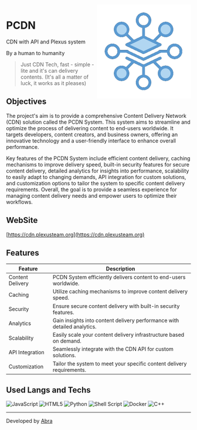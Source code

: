 <img width="256px" align="right" src="icon.png" alt="TOML logo">

# PCDN

CDN with API and Plexus system

By a human to humanity

> Just CDN Tech, fast - simple - lite and it's can delivery contents. (It's all a matter of luck, it works as it pleases)

## Objectives

The project's aim is to provide a comprehensive Content Delivery Network (CDN) solution called the PCDN System. This system aims to streamline and optimize the process of delivering content to end-users worldwide. It targets developers, content creators, and business owners, offering an innovative technology and a user-friendly interface to enhance overall performance.

Key features of the PCDN System include efficient content delivery, caching mechanisms to improve delivery speed, built-in security features for secure content delivery, detailed analytics for insights into performance, scalability to easily adapt to changing demands, API integration for custom solutions, and customization options to tailor the system to specific content delivery requirements. Overall, the goal is to provide a seamless experience for managing content delivery needs and empower users to optimize their workflows.

## WebSite
[https://cdn.plexusteam.org](https://cdn.plexusteam.org)

## Features

| Feature           | Description                                                |
|-------------------|------------------------------------------------------------|
| Content Delivery  | PCDN System efficiently delivers content to end-users worldwide.   |
| Caching           | Utilize caching mechanisms to improve content delivery speed.       |
| Security          | Ensure secure content delivery with built-in security features.      |
| Analytics         | Gain insights into content delivery performance with detailed analytics. |
| Scalability       | Easily scale your content delivery infrastructure based on demand.   |
| API Integration   | Seamlessly integrate with the CDN API for custom solutions.           |
| Customization     | Tailor the system to meet your specific content delivery requirements. |

## Used Langs and Techs
![JavaScript](https://img.shields.io/badge/javascript-%23323330.svg?style=for-the-badge&logo=javascript&logoColor=%23F7DF1E)
![HTML5](https://img.shields.io/badge/html5-%23E34F26.svg?style=for-the-badge&logo=html5&logoColor=white)
![Python](https://img.shields.io/badge/python-3670A0?style=for-the-badge&logo=python&logoColor=ffdd54)
![Shell Script](https://img.shields.io/badge/shell_script-%23121011.svg?style=for-the-badge&logo=gnu-bash&logoColor=white)
![Docker](https://img.shields.io/badge/docker-%230db7ed.svg?style=for-the-badge&logo=docker&logoColor=white)
![C++](https://img.shields.io/badge/c++-%2300599C.svg?style=for-the-badge&logo=c%2B%2B&logoColor=white)

------------ 
Developed by [Abra](https://github.com/the-abra "Abra")
